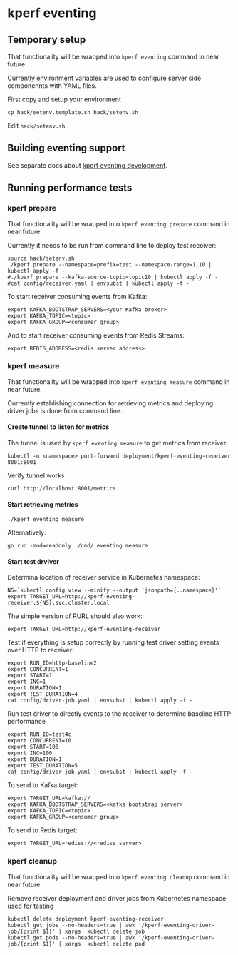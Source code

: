 # kperf eventing

## Temporary setup

That functionality will be wrapped into `kperf eventing` command in near future.

Currently environment variables are used to configure server side componennts with YAML files.

First copy and setup your environment

```
cp hack/setenv.template.sh hack/setenv.sh
```

Edit `hack/setenv.sh` 


## Building eventing support 

See separate docs about [kperf eventing development](./eventing-dev.md).

## Running performance tests

### kperf prepare

That functionality will be wrapped into `kperf eventing prepare` command in near future.

Currently it needs to be run from command line to deploy test receiver:

```
source hack/setenv.sh
./kperf prepare --namespace=prefix=test --namespace-range=1,10 | kubectl apply -f -
#./kperf prepare --kafka-source-topic=topic10 | kubectl apply -f -
#cat config/receiver.yaml | envsubst | kubectl apply -f -
```

To start receiver consuming events from Kafka:

```
export KAFKA_BOOTSTRAP_SERVERS=<your Kafka broker>
export KAFKA_TOPIC=<topic>
export KAFKA_GROUP=<consumer group>
```

And to start receiver consuming events from Redis Streams:

```
export REDIS_ADDRESS=<redis server address>
```

### kperf measure

That functionality will be wrapped into `kperf eventing measure` command in near future.

Currently establishing connection for retrieving metrics and deploying driver jobs is done from command line.

#### Create tunnel to listen for metrics

The tunnel is used by `kperf eventing measure` to get metrics from receiver.

```
kubectl -n <namespace> port-forward deployment/kperf-eventing-receiver 8001:8001
```

Verify tunnel works

```
curl http://localhost:8001/metrics
```


#### Start retrieving metrics 

```
./kperf eventing measure
```

Alternatively:

```
go run -mod=readonly ./cmd/ eventing measure
```


#### Start test drviver


Determina location of receiver service in Kubernetes namespace:

```
NS=`kubectl config view --minify --output 'jsonpath={..namespace}'`
export TARGET_URL=http://kperf-eventing-receiver.${NS}.svc.cluster.local
```

The simple version of RURL should also work:

```
export TARGET_URL=http://kperf-eventing-receiver
```

Test if everything is setup correctly by running test driver setting events over HTTP to receiver:

```
export RUN_ID=http-baseline2
export CONCURRENT=1
export START=1
export INC=1 
export DURATION=1
export TEST_DURATION=4
cat config/driver-job.yaml | envsubst | kubectl apply -f -
```

Run test driver to directly events to the receiver to determine baseline HTTP performance 

```
export RUN_ID=test4c
export CONCURRENT=10
export START=100
export INC=100 
export DURATION=1
export TEST_DURATION=5
cat config/driver-job.yaml | envsubst | kubectl apply -f -
```

To send to Kafka target:

```
export TARGET_URL=kafka://
export KAFKA_BOOTSTRAP_SERVERS=<kafka bootstrap server>
export KAFKA_TOPIC=<topic>
export KAFKA_GROUP=<consumer group>
```

To send to Redis target:

```
export TARGET_URL=rediss://<rediss server>
```


### kperf cleanup

That functionality will be wrapped into `kperf eventing cleanup` command in near future.

Remove receiver deployment and driver jobs from Kubernetes namespace used for testing

```
kubectl delete deployment kperf-eventing-receiver
kubectl get jobs --no-headers=true | awk '/kperf-eventing-driver-job/{print $1}' | xargs  kubectl delete job
kubectl get pods --no-headers=true | awk '/kperf-eventing-driver-job/{print $1}' | xargs  kubectl delete pod
```
